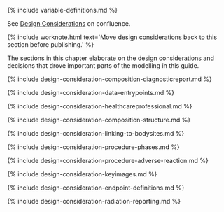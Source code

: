 {% include variable-definitions.md %}

See [Design Considerations](https://confluence.hl7.org/spaces/HEU/pages/325454869/Design+considerations) on confluence.

{% include worknote.html text='Move design considerations back to this section before publishing.' %}

The sections in this chapter elaborate on the design considerations and decisions that drove important parts of the modelling in this guide.

{% include design-consideration-composition-diagnosticreport.md %}

{% include design-consideration-data-entrypoints.md %}

{% include design-consideration-healthcareprofessional.md %}

{% include design-consideration-composition-structure.md %}

{% include design-consideration-linking-to-bodysites.md %}

{% include design-consideration-procedure-phases.md %}

{% include design-consideration-procedure-adverse-reaction.md %}

{% include design-consideration-keyimages.md %}

{% include design-consideration-endpoint-definitions.md %}

{% include design-consideration-radiation-reporting.md %}

